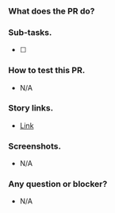 ### What does the PR do?

### Sub-tasks.
- [ ]

### How to test this PR.
- N/A

### Story links.
- [Link]()

### Screenshots.
- N/A

### Any question or blocker?
- N/A
